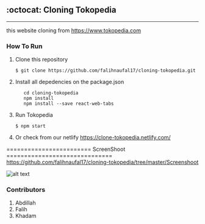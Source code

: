 ## :octocat: Cloning Tokopedia
---
this website cloning from https://www.tokopedia.com

### How To Run

1. Clone this repository
   ```
   $ git clone https://github.com/falihnaufal17/cloning-tokopedia.git
   ```
2. Install all depedencies on the package.json
   ```
      cd cloning-tokopedia 
      npm install
      npm install --save react-web-tabs

   ```
3. Run Tokopedia
   ```
   $ npm start
   ```
4. Or check from our netlify https://clone-tokopedia.netlify.com/

======================== ScreenShoot ==============================
https://github.com/falihnaufal17/cloning-tokopedia/tree/master/Screenshoot

![alt text](https://github.com/falihnaufal17/cloning-tokopedia/blob/master/Screenshoot/Home.JPG)

### Contributors

1. Abdillah
2. Falih
3. Khadam
